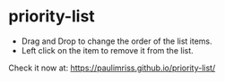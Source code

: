 # priority-list

- Drag and Drop to change the order of the list items.
- Left click on the item to remove it from the list.

Check it now at:
https://paulimriss.github.io/priority-list/
